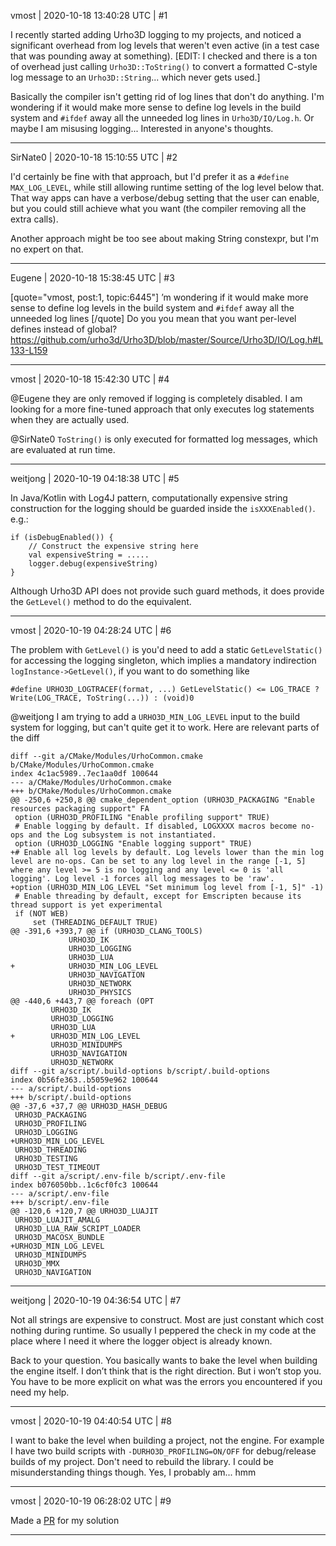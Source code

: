 vmost | 2020-10-18 13:40:28 UTC | #1

I recently started adding Urho3D logging to my projects, and noticed a significant overhead from log levels that weren't even active (in a test case that was pounding away at something). [EDIT: I checked and there is a ton of overhead just calling `Urho3D::ToString()` to convert a formatted C-style log message to an `Urho3D::String`... which never gets used.]

Basically the compiler isn't getting rid of log lines that don't do anything. I'm wondering if it would make more sense to define log levels in the build system and `#ifdef` away all the unneeded log lines in `Urho3D/IO/Log.h`. Or maybe I am misusing logging... Interested in anyone's thoughts.

-------------------------

SirNate0 | 2020-10-18 15:10:55 UTC | #2

I'd certainly be fine with that approach, but I'd prefer it as a `#define MAX_LOG_LEVEL`, while still allowing runtime setting of the log level below that. That way apps can have a verbose/debug setting that the user can enable, but you could still achieve what you want (the compiler removing all the extra calls).

Another approach might be too see about making String constexpr, but I'm no expert on that.

-------------------------

Eugene | 2020-10-18 15:38:45 UTC | #3

[quote="vmost, post:1, topic:6445"]
’m wondering if it would make more sense to define log levels in the build system and `#ifdef` away all the unneeded log lines
[/quote]
Do you you mean that you want per-level defines instead of global?
https://github.com/urho3d/Urho3D/blob/master/Source/Urho3D/IO/Log.h#L133-L159

-------------------------

vmost | 2020-10-18 15:42:30 UTC | #4

@Eugene they are only removed if logging is completely disabled. I am looking for a more fine-tuned approach that only executes log statements when they are actually used.

@SirNate0  `ToString()` is only executed for formatted log messages, which are evaluated at run time.

-------------------------

weitjong | 2020-10-19 04:18:38 UTC | #5

In Java/Kotlin with Log4J pattern, computationally expensive string construction for the logging should be guarded inside the `isXXXEnabled()`. e.g.:

    if (isDebugEnabled()) {
        // Construct the expensive string here
        val expensiveString = .....
        logger.debug(expensiveString)
    }

Although Urho3D API does not provide such guard methods, it does provide the `GetLevel()` method to do the equivalent.

-------------------------

vmost | 2020-10-19 04:28:24 UTC | #6

The problem with `GetLevel()` is you'd need to add a static `GetLevelStatic()` for accessing the logging singleton, which implies a mandatory indirection `logInstance->GetLevel()`, if you want to do something like
```
#define URHO3D_LOGTRACEF(format, ...) GetLevelStatic() <= LOG_TRACE ? Write(LOG_TRACE, ToString(...)) : (void)0
```

@weitjong I am trying to add a `URHO3D_MIN_LOG_LEVEL` input to the build system for logging, but can't quite get it to work. Here are relevant parts of the diff

```
diff --git a/CMake/Modules/UrhoCommon.cmake b/CMake/Modules/UrhoCommon.cmake
index 4c1ac5989..7ec1aa0df 100644
--- a/CMake/Modules/UrhoCommon.cmake
+++ b/CMake/Modules/UrhoCommon.cmake
@@ -250,6 +250,8 @@ cmake_dependent_option (URHO3D_PACKAGING "Enable resources packaging support" FA
 option (URHO3D_PROFILING "Enable profiling support" TRUE)
 # Enable logging by default. If disabled, LOGXXXX macros become no-ops and the Log subsystem is not instantiated.
 option (URHO3D_LOGGING "Enable logging support" TRUE)
+# Enable all log levels by default. Log levels lower than the min log level are no-ops. Can be set to any log level in the range [-1, 5] where any level >= 5 is no logging and any level <= 0 is 'all logging'. Log level -1 forces all log messages to be 'raw'.
+option (URHO3D_MIN_LOG_LEVEL "Set minimum log level from [-1, 5]" -1)
 # Enable threading by default, except for Emscripten because its thread support is yet experimental                                                                    
 if (NOT WEB)                                                                                                                                                           
     set (THREADING_DEFAULT TRUE)                                                                                                                                       
@@ -391,6 +393,7 @@ if (URHO3D_CLANG_TOOLS)                                                                                                                             
             URHO3D_IK                                                                                                                                                  
             URHO3D_LOGGING                                                                                                                                             
             URHO3D_LUA                                                                                                                                                 
+            URHO3D_MIN_LOG_LEVEL                                                                                                                                       
             URHO3D_NAVIGATION                                                                                                                                          
             URHO3D_NETWORK                                                                                                                                             
             URHO3D_PHYSICS                                                                                                                                             
@@ -440,6 +443,7 @@ foreach (OPT                                                                                                                                        
         URHO3D_IK                                                                                                                                                      
         URHO3D_LOGGING                                                                                                                                                 
         URHO3D_LUA                                                                                                                                                     
+        URHO3D_MIN_LOG_LEVEL                                                                                                                                           
         URHO3D_MINIDUMPS                                                                                                                                               
         URHO3D_NAVIGATION                                                                                                                                              
         URHO3D_NETWORK    
diff --git a/script/.build-options b/script/.build-options                                                                                                              
index 0b56fe363..b5059e962 100644                                                                                                                                       
--- a/script/.build-options                                                                                                                                             
+++ b/script/.build-options                                                                                                                                             
@@ -37,6 +37,7 @@ URHO3D_HASH_DEBUG                                                                                                                                     
 URHO3D_PACKAGING                                                                                                                                                       
 URHO3D_PROFILING                                                                                                                                                       
 URHO3D_LOGGING                                                                                                                                                         
+URHO3D_MIN_LOG_LEVEL                                                                                                                                                   
 URHO3D_THREADING                                                                                                                                                       
 URHO3D_TESTING                                                                                                                                                         
 URHO3D_TEST_TIMEOUT                                                                                                                                                    
diff --git a/script/.env-file b/script/.env-file                                                                                                                        
index b076050bb..1c6cf0fc3 100644                                                                                                                                       
--- a/script/.env-file                                                                                                                                                  
+++ b/script/.env-file                                                                                                                                                  
@@ -120,6 +120,7 @@ URHO3D_LUAJIT                                                                                                                                       
 URHO3D_LUAJIT_AMALG                                                                                                                                                    
 URHO3D_LUA_RAW_SCRIPT_LOADER                                                                                                                                           
 URHO3D_MACOSX_BUNDLE                                                                                                                                                   
+URHO3D_MIN_LOG_LEVEL                                                                                                                                                   
 URHO3D_MINIDUMPS                                                                                                                                                       
 URHO3D_MMX                                                                                                                                                             
 URHO3D_NAVIGATION  
```

-------------------------

weitjong | 2020-10-19 04:36:54 UTC | #7

Not all strings are expensive to construct. Most are just constant which cost nothing during runtime. So usually I peppered the check in my code at the place where I need it where the logger object is already known.

Back to your question. You basically wants to bake the level when building the engine itself. I don’t think that is the right direction. But i won’t stop you. You have to be more explicit on what was the errors you encountered if you need my help.

-------------------------

vmost | 2020-10-19 04:40:54 UTC | #8

I want to bake the level when building a project, not the engine. For example I have two build scripts with `-DURHO3D_PROFILING=ON/OFF` for debug/release builds of my project. Don't need to rebuild the library. I could be misunderstanding things though. Yes, I probably am... hmm

-------------------------

vmost | 2020-10-19 06:28:02 UTC | #9

Made a [PR](https://github.com/urho3d/Urho3D/pull/2685) for my solution

-------------------------

